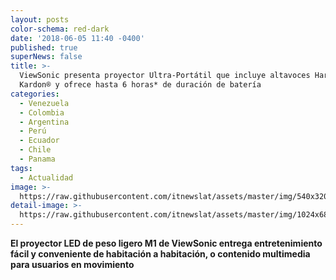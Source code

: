 ```yaml
---
layout: posts
color-schema: red-dark
date: '2018-06-05 11:40 -0400'
published: true
superNews: false
title: >-
  ViewSonic presenta proyector Ultra-Portátil que incluye altavoces Harman
  Kardon® y ofrece hasta 6 horas* de duración de batería
categories:
  - Venezuela
  - Colombia
  - Argentina
  - Perú
  - Ecuador
  - Chile
  - Panama
tags:
  - Actualidad
image: >-
  https://raw.githubusercontent.com/itnewslat/assets/master/img/540x320/M1-Viewsonic-p.jpg
detail-image: >-
  https://raw.githubusercontent.com/itnewslat/assets/master/img/1024x680/M1-Viewsonic-g.jpg
---
```

**El proyector LED de peso ligero M1 de ViewSonic entrega entretenimiento fácil y conveniente de habitación a habitación, o contenido multimedia para usuarios en movimiento**

<p style="text-align: justify;"ViewSonic Corp., proveedor líder a nivel global de soluciones visuales, presenta el proyector LED ultra portátil M1 que incluye dos altavoces Harman Kardon®. Este proyector portátil, que obtuvo el prestigioso reconocimiento de  iF Product Design Award, es ideal para compartir contenido multimedia y entretenimiento al instante para llevar de habitación a habitación ya sea en el hogar, oficina o en viajes.</p> 

<p style="text-align: justify;"Para los profesionales que deben trasladarse frecuentemente, el proyector permite compartir contenido multimedia con confianza utilizando hasta seis horas* de energía que ofrece su batería, 16GB de memoria y tecnología LED que entrega hasta 30,000* horas de uso. El M1 de ViewSonic viene en un diseño compacto y liviano y pesa menos de 1 kg, lo que hace que sea sumamente fácil de transportar dentro o fuera del hogar u oficina.</p>

<p style="text-align: justify;"EL M1 presume 250 ANSI lúmenes de brillo y está diseñado con una relación de contraste a 120,000:1, además de lente de tiro ultracorto que puede desplegar grandes imágenes en espacios pequeños; para compartir y ver muy fácilmente una amplia variedad de contenido multimedia; por si fuera poco, ha sido equipado con múltiples opciones de conectividad que incluyen: HDMI, USB 2.0 y USB Tipo C, Salida de Audio y un lector de tarjeta Micro SD.</p>

<p style="text-align: justify;"El proyector M1 utiliza la última tecnología LED de estado sólido, lo cual significa que no utiliza mercurio ni lámpara. Con soporte para una resolución (Full HD (1080p), también es compatible con tecnología 3D y, de manera opcional, con los lentes 3D PGD-350.</p> 

<p style="text-align: justify;"Incluye un soporte inteligente (con patente pendiente) para una configuración sencilla que permite que el proyector sea colocado en diferentes posiciones y casi cualquier ángulo y a la misma vez sirve de cubierta de lente.  Asimismo, cuando el lente está descubierto, el M1 automáticamente se enciende para poder utilizarlo instantáneamente.  Una función de seguridad incorporada, permite apagarlo cuando los objetos se detectan muy cerca del proyector.</p> 

<p style="text-align: justify;"“Con el proyector ultra portátil M1, ViewSonic muestra su serie de soluciones de proyección libres de mercurio,” menciona Sean Liu, gerente de marketing de producto en ViewSonic Américas. “Estamos continuamente sumando a nuestra línea de alto desempeño, proyectores eco-amigables que satisfacen las necesidades de nuestros clientes. Compartir contenido, de trabajo o juego, debe hacerse con la mejor calidad posible, y el M1 de ViewSonic es un proyector liviano que brinda una excelente imagen y sonido.” </p>